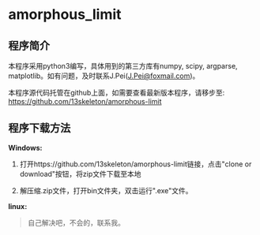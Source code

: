 # amorphous_limit

## 程序简介

本程序采用python3编写，具体用到的第三方库有numpy, scipy, argparse, matplotlib。如有问题，及时联系J.Pei(J.Pei@foxmail.com)。

本程序源代码托管在github上面，如需要查看最新版本程序，请移步至: https://github.com/13skeleton/amorphous-limit

## 程序下载方法

**Windows:**

1. 打开https://github.com/13skeleton/amorphous-limit链接，点击"clone or download"按钮，将zip文件下载至本地

2. 解压缩.zip文件，打开bin文件夹，双击运行".exe"文件。

**linux:**

> 自己解决吧，不会的，联系我。

